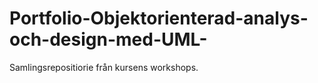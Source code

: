 Portfolio-Objektorienterad-analys-och-design-med-UML-
=====================================================

Samlingsrepositiorie från kursens workshops.
